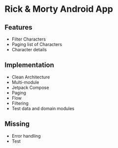 
# Rick & Morty Android App
## Features
- Filter Characters
- Paging list of Characters
- Character details

## Implementation
- Clean Architecture
- Multi-module
- Jetpack Compose
- Paging
- Flow
- Filtering
- Test data and domain modules

## Missing
- Error handling
- Test